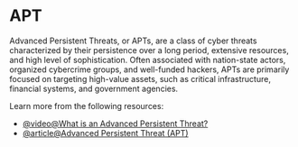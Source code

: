 # APT

Advanced Persistent Threats, or APTs, are a class of cyber threats characterized by their persistence over a long period, extensive resources, and high level of sophistication. Often associated with nation-state actors, organized cybercrime groups, and well-funded hackers, APTs are primarily focused on targeting high-value assets, such as critical infrastructure, financial systems, and government agencies.

Learn more from the following resources:

- [@video@What is an Advanced Persistent Threat?](https://www.youtube.com/watch?v=sGthMsDlqew)
- [@article@Advanced Persistent Threat (APT)](https://www.crowdstrike.com/cybersecurity-101/advanced-persistent-threat-apt/)